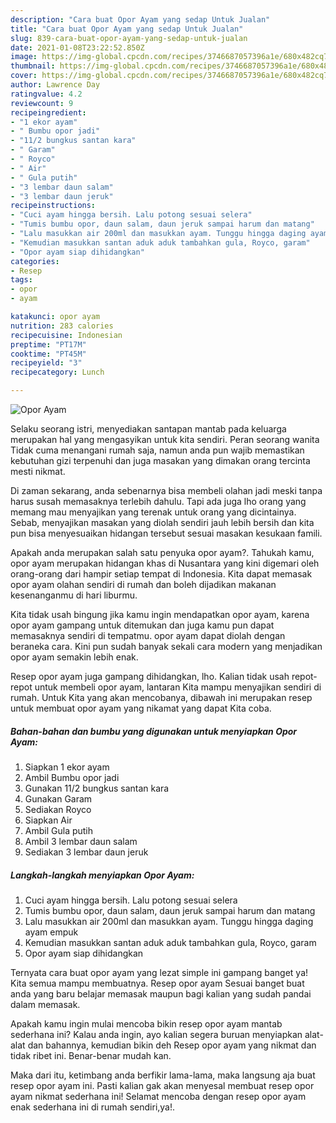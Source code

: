 ```yaml
---
description: "Cara buat Opor Ayam yang sedap Untuk Jualan"
title: "Cara buat Opor Ayam yang sedap Untuk Jualan"
slug: 839-cara-buat-opor-ayam-yang-sedap-untuk-jualan
date: 2021-01-08T23:22:52.850Z
image: https://img-global.cpcdn.com/recipes/3746687057396a1e/680x482cq70/opor-ayam-foto-resep-utama.jpg
thumbnail: https://img-global.cpcdn.com/recipes/3746687057396a1e/680x482cq70/opor-ayam-foto-resep-utama.jpg
cover: https://img-global.cpcdn.com/recipes/3746687057396a1e/680x482cq70/opor-ayam-foto-resep-utama.jpg
author: Lawrence Day
ratingvalue: 4.2
reviewcount: 9
recipeingredient:
- "1 ekor ayam"
- " Bumbu opor jadi"
- "11/2 bungkus santan kara"
- " Garam"
- " Royco"
- " Air"
- " Gula putih"
- "3 lembar daun salam"
- "3 lembar daun jeruk"
recipeinstructions:
- "Cuci ayam hingga bersih. Lalu potong sesuai selera"
- "Tumis bumbu opor, daun salam, daun jeruk sampai harum dan matang"
- "Lalu masukkan air 200ml dan masukkan ayam. Tunggu hingga daging ayam empuk"
- "Kemudian masukkan santan aduk aduk tambahkan gula, Royco, garam"
- "Opor ayam siap dihidangkan"
categories:
- Resep
tags:
- opor
- ayam

katakunci: opor ayam 
nutrition: 283 calories
recipecuisine: Indonesian
preptime: "PT17M"
cooktime: "PT45M"
recipeyield: "3"
recipecategory: Lunch

---
```



![Opor Ayam](https://img-global.cpcdn.com/recipes/3746687057396a1e/680x482cq70/opor-ayam-foto-resep-utama.jpg)

Selaku seorang istri, menyediakan santapan mantab pada keluarga merupakan hal yang mengasyikan untuk kita sendiri. Peran seorang  wanita Tidak cuma menangani rumah saja, namun anda pun wajib memastikan kebutuhan gizi terpenuhi dan juga masakan yang dimakan orang tercinta mesti nikmat.

Di zaman  sekarang, anda sebenarnya bisa membeli olahan jadi meski tanpa harus susah memasaknya terlebih dahulu. Tapi ada juga lho orang yang memang mau menyajikan yang terenak untuk orang yang dicintainya. Sebab, menyajikan masakan yang diolah sendiri jauh lebih bersih dan kita pun bisa menyesuaikan hidangan tersebut sesuai masakan kesukaan famili. 



Apakah anda merupakan salah satu penyuka opor ayam?. Tahukah kamu, opor ayam merupakan hidangan khas di Nusantara yang kini digemari oleh orang-orang dari hampir setiap tempat di Indonesia. Kita dapat memasak opor ayam olahan sendiri di rumah dan boleh dijadikan makanan kesenanganmu di hari liburmu.

Kita tidak usah bingung jika kamu ingin mendapatkan opor ayam, karena opor ayam gampang untuk ditemukan dan juga kamu pun dapat memasaknya sendiri di tempatmu. opor ayam dapat diolah dengan beraneka cara. Kini pun sudah banyak sekali cara modern yang menjadikan opor ayam semakin lebih enak.

Resep opor ayam juga gampang dihidangkan, lho. Kalian tidak usah repot-repot untuk membeli opor ayam, lantaran Kita mampu menyajikan sendiri di rumah. Untuk Kita yang akan mencobanya, dibawah ini merupakan resep untuk membuat opor ayam yang nikamat yang dapat Kita coba.

<!--inarticleads1-->

##### Bahan-bahan dan bumbu yang digunakan untuk menyiapkan Opor Ayam:

1. Siapkan 1 ekor ayam
1. Ambil  Bumbu opor jadi
1. Gunakan 11/2 bungkus santan kara
1. Gunakan  Garam
1. Sediakan  Royco
1. Siapkan  Air
1. Ambil  Gula putih
1. Ambil 3 lembar daun salam
1. Sediakan 3 lembar daun jeruk




<!--inarticleads2-->

##### Langkah-langkah menyiapkan Opor Ayam:

1. Cuci ayam hingga bersih. Lalu potong sesuai selera
1. Tumis bumbu opor, daun salam, daun jeruk sampai harum dan matang
1. Lalu masukkan air 200ml dan masukkan ayam. Tunggu hingga daging ayam empuk
1. Kemudian masukkan santan aduk aduk tambahkan gula, Royco, garam
1. Opor ayam siap dihidangkan




Ternyata cara buat opor ayam yang lezat simple ini gampang banget ya! Kita semua mampu membuatnya. Resep opor ayam Sesuai banget buat anda yang baru belajar memasak maupun bagi kalian yang sudah pandai dalam memasak.

Apakah kamu ingin mulai mencoba bikin resep opor ayam mantab sederhana ini? Kalau anda ingin, ayo kalian segera buruan menyiapkan alat-alat dan bahannya, kemudian bikin deh Resep opor ayam yang nikmat dan tidak ribet ini. Benar-benar mudah kan. 

Maka dari itu, ketimbang anda berfikir lama-lama, maka langsung aja buat resep opor ayam ini. Pasti kalian gak akan menyesal membuat resep opor ayam nikmat sederhana ini! Selamat mencoba dengan resep opor ayam enak sederhana ini di rumah sendiri,ya!.


